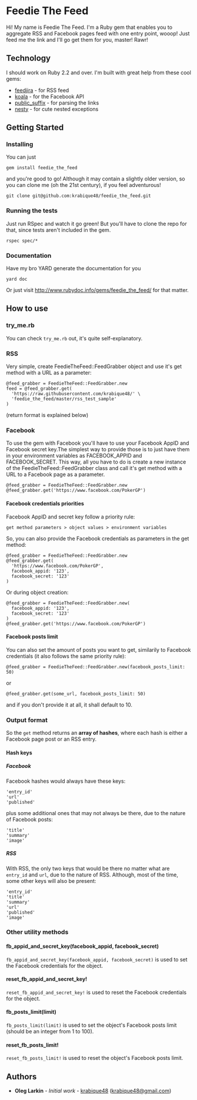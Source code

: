 # Feedie The Feed

Hi! My name is Feedie The Feed. I'm a Ruby gem that enables you to aggregate RSS and Facebook pages feed with one entry point, wooop! Just feed me the link and I'll go get them for you, master! Rawr!

## Technology

I should work on Ruby 2.2 and over. I'm built with great help from 
these cool gems:
* [feedjira](https://github.com/feedjira/feedjira) - for RSS feed
* [koala](https://github.com/arsduo/koala) - for the Facebook API
* [public_suffix](https://github.com/weppos/publicsuffix-ruby) - for parsing the links
* [nesty](https://github.com/skorks/nesty) - for cute nested exceptions

## Getting Started

### Installing

You can just

```
gem install feedie_the_feed
```

and you're good to go! Although it may contain a slightly older version, so you can clone me (oh the 21st century), if you feel adventurous!

```
git clone git@github.com:krabique48/feedie_the_feed.git
```

### Running the tests

Just run RSpec and watch it go green! But you'll have to clone the repo for that, since tests aren't included in the gem.

```
rspec spec/*
```

### Documentation

Have my bro YARD generate the documentation for you

```
yard doc
```

Or just visit http://www.rubydoc.info/gems/feedie_the_feed/ for that matter.

## How to use

### try_me.rb

You can check `try_me.rb` out, it's quite self-explanatory.

### RSS

Very simple, create FeedieTheFeed::FeedGrabber object and use it's get method with a URL as a parameter:

```
@feed_grabber = FeedieTheFeed::FeedGrabber.new
feed = @feed_grabber.get(
  'https://raw.githubusercontent.com/krabique48/' \
  'feedie_the_feed/master/rss_test_sample'
)
```

(return format is explained below)

### Facebook

To use the gem with Facebook you'll have to use your Facebook AppID and Facebook secret key.The simplest way to provide those is to just have them in your environment variables as FACEBOOK_APPID and FACEBOOK_SECRET. This way, all you have to do is create a new instance of the FeedieTheFeed::FeedGrabber class and call it's get method with a URL to a Facebook page as a parameter.

```
@feed_grabber = FeedieTheFeed::FeedGrabber.new
@feed_grabber.get('https://www.facebook.com/PokerGP')
```

#### Facebook credentials priorities

Facebook AppID and secret key follow a priority rule:

```
get method parameters > object values > environment variables
```

So, you can also provide the Facebook credentials as parameters in the get method:

```
@feed_grabber = FeedieTheFeed::FeedGrabber.new
@feed_grabber.get(
  'https://www.facebook.com/PokerGP',
  facebook_appid: '123',
  facebook_secret: '123'
)
```

Or during object creation:

```
@feed_grabber = FeedieTheFeed::FeedGrabber.new(
  facebook_appid: '123',
  facebook_secret: '123'
)
@feed_grabber.get('https://www.facebook.com/PokerGP')
```

#### Facebook posts limit

You can also set the amount of posts you want to get, similarily to Facebook credentials (it also follows the same priority rule):

```
@feed_grabber = FeedieTheFeed::FeedGrabber.new(facebook_posts_limit: 50)
```

or

```
@feed_grabber.get(some_url, facebook_posts_limit: 50)
```

and if you don't provide it at all, it shall default to 10.

### Output format

So the `get` method returns an **array of hashes**, where each hash is either a Facebook page post or an RSS entry.

#### Hash keys

##### Facebook

Facebook hashes would always have these keys:

```
'entry_id'
'url'
'published'
```

plus some additional ones that may not always be there, due to the nature of Facebook posts:

```
'title'
'summary'
'image'
```

##### RSS

With RSS, the only two keys that would be there no matter what are `entry_id` and `url`, due to the nature of RSS. Although, most of the time, some other keys will also be present:

```
'entry_id'
'title'
'summary'
'url'
'published'
'image'
```

### Other utility methods

#### fb_appid_and_secret_key(facebook_appid, facebook_secret)

`fb_appid_and_secret_key(facebook_appid, facebook_secret)` is used to set the Facebook credentials for the object.

#### reset_fb_appid_and_secret_key!

`reset_fb_appid_and_secret_key!` is used to reset the Facebook credentials for the object.

#### fb_posts_limit(limit)

`fb_posts_limit(limit)` is used to set the object's Facebook posts limit (should be an integer from 1 to 100).

#### reset_fb_posts_limit!

`reset_fb_posts_limit!` is used to reset the object's Facebook posts limit.

## Authors

* **Oleg Larkin** - *Initial work* - 
[krabique48](https://github.com/krabique48) (krabique48@gmail.com)
